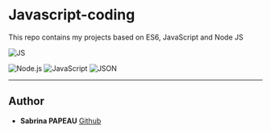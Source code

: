 # Javascript-coding

This repo contains my projects based on ES6, JavaScript and Node JS

![JS](https://zupimages.net/up/24/04/qsgm.png)


![Node.js](https://img.shields.io/badge/≡-Node.js-339933?logo=Node.js&style=flat-square&labelColor=282828)
![JavaScript](https://img.shields.io/badge/≡-JavaScript-F7DF1E?logo=javascript&style=flat-square&labelColor=282828)
![JSON](https://img.shields.io/badge/≡-JSON-000000?logo=JSON&style=flat-square&labelColor=282828)

---

## Author
* **Sabrina PAPEAU** [Github](https://github.com/Holbiwan)
